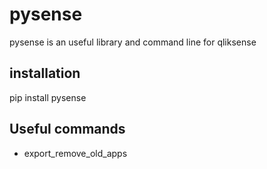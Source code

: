 # pysense

pysense is an useful library and command line for qliksense

## installation

pip install pysense

## Useful commands

- export_remove_old_apps
